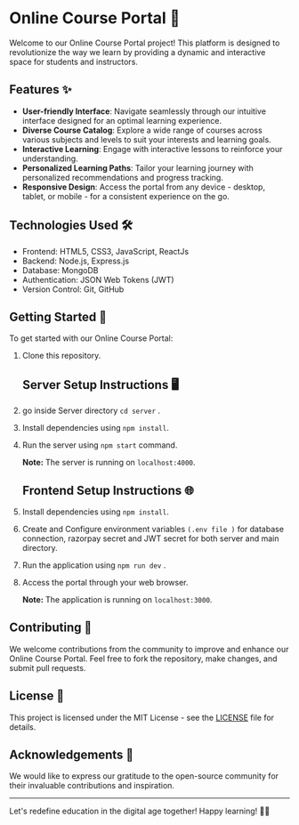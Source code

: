 # Online Course Portal 🌟

Welcome to our Online Course Portal project! This platform is designed to revolutionize the way we learn by providing a dynamic and interactive space for students and instructors.

## Features ✨

- **User-friendly Interface**: Navigate seamlessly through our intuitive interface designed for an optimal learning experience.
- **Diverse Course Catalog**: Explore a wide range of courses across various subjects and levels to suit your interests and learning goals.
- **Interactive Learning**: Engage with interactive lessons to reinforce your understanding.
- **Personalized Learning Paths**: Tailor your learning journey with personalized recommendations and progress tracking.
- **Responsive Design**: Access the portal from any device - desktop, tablet, or mobile - for a consistent experience on the go.

## Technologies Used 🛠️

- Frontend: HTML5, CSS3, JavaScript, ReactJs
- Backend: Node.js, Express.js
- Database: MongoDB
- Authentication: JSON Web Tokens (JWT)
- Version Control: Git, GitHub

## Getting Started 🚀

To get started with our Online Course Portal:

1. Clone this repository.

   ## Server Setup Instructions 🖥️
   
2. go inside Server directory `cd server` .
3. Install dependencies using `npm install`.
4. Run the server using `npm start` command.
   
   **Note:** The server is running on `localhost:4000`.

   ## Frontend Setup Instructions 🌐

5. Install dependencies using `npm install`.
7. Create and Configure environment variables `(.env file )` for database connection, razorpay secret and JWT secret for both server and main directory.
8. Run the application using `npm run dev` .
9. Access the portal through your web browser.

   **Note:** The application is running on `localhost:3000`.

## Contributing 🤝

We welcome contributions from the community to improve and enhance our Online Course Portal. Feel free to fork the repository, make changes, and submit pull requests.

## License 📝

This project is licensed under the MIT License - see the [LICENSE](LICENSE) file for details.

## Acknowledgements 🙏

We would like to express our gratitude to the open-source community for their invaluable contributions and inspiration.

---

Let's redefine education in the digital age together! Happy learning! 🚀✨
